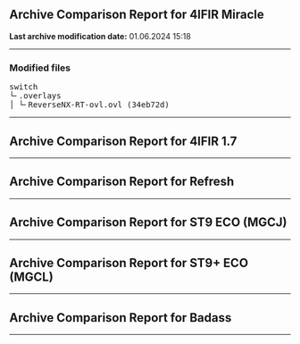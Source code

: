 <h2>Archive Comparison Report for <b>4IFIR Miracle</b></h2><b>Last archive modification date:</b> 01.06.2024 15:18<hr>

<h3>Modified files</h3>
<pre>switch
└╴.overlays
│ └╴ReverseNX-RT-ovl.ovl (34eb72d)
</pre>
<hr>

<h2>Archive Comparison Report for <b>4IFIR 1.7</b></h2><hr>

<h2>Archive Comparison Report for <b>Refresh</b></h2><hr>

<h2>Archive Comparison Report for <b>ST9 ECO (MGCJ)</b></h2><hr>

<h2>Archive Comparison Report for <b>ST9+ ECO (MGCL)</b></h2><hr>

<h2>Archive Comparison Report for <b>Badass</b></h2><hr>

